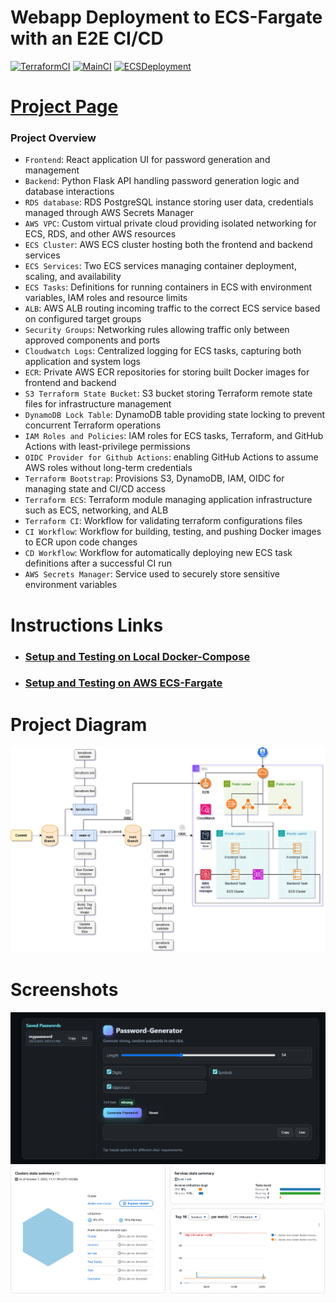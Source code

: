 # Webapp Deployment to ECS-Fargate with an E2E CI/CD
[![TerraformCI](https://github.com/s1natex/Docker_evo/actions/workflows/terraform-ci.yml/badge.svg)](https://github.com/s1natex/Docker_evo/actions/workflows/terraform-ci.yml)
[![MainCI](https://github.com/s1natex/Docker_evo/actions/workflows/main-ci.yml/badge.svg)](https://github.com/s1natex/Docker_evo/actions/workflows/main-ci.yml)
[![ECSDeployment](https://github.com/s1natex/Docker_evo/actions/workflows/cd.yml/badge.svg)](https://github.com/s1natex/Docker_evo/actions/workflows/cd.yml)
# [Project Page](https://roadmap.sh/projects/basic-dockerfile)
### Project Overview
- `Frontend`: React application UI for password generation and management
- `Backend`: Python Flask API handling password generation logic and database interactions
- `RDS database`: RDS PostgreSQL instance storing user data, credentials managed through AWS Secrets Manager
- `AWS VPC`: Custom virtual private cloud providing isolated networking for ECS, RDS, and other AWS resources
- `ECS Cluster`: AWS ECS cluster hosting both the frontend and backend services
- `ECS Services`: Two ECS services managing container deployment, scaling, and availability
- `ECS Tasks`: Definitions for running containers in ECS with environment variables, IAM roles and resource limits
- `ALB`: AWS ALB routing incoming traffic to the correct ECS service based on configured target groups
- `Security Groups`: Networking rules allowing traffic only between approved components and ports
- `Cloudwatch Logs`: Centralized logging for ECS tasks, capturing both application and system logs
- `ECR`: Private AWS ECR repositories for storing built Docker images for frontend and backend
- `S3 Terraform State Bucket`: S3 bucket storing Terraform remote state files for infrastructure management
- `DynamoDB Lock Table`: DynamoDB table providing state locking to prevent concurrent Terraform operations
- `IAM Roles and Policies`: IAM roles for ECS tasks, Terraform, and GitHub Actions with least-privilege permissions
- `OIDC Provider for Github Actions`: enabling GitHub Actions to assume AWS roles without long-term credentials
- `Terraform Bootstrap`: Provisions S3, DynamoDB, IAM, OIDC for managing state and CI/CD access
- `Terraform ECS`: Terraform module managing application infrastructure such as ECS, networking, and ALB
- `Terraform CI`: Workflow for validating terraform configurations files
- `CI Workflow`: Workflow for building, testing, and pushing Docker images to ECR upon code changes
- `CD Workflow`: Workflow for automatically deploying new ECS task definitions after a successful CI run
- `AWS Secrets Manager`: Service used to securely store sensitive environment variables
# Instructions Links
- ### [Setup and Testing on Local Docker-Compose](./docs/compose-deploy-test-clean.md)
- ### [Setup and Testing on AWS ECS-Fargate](./docs/aws-ecs-startup.md)
# Project Diagram
![ProjectDiagram](./docs/media/projectdiagram.drawio.png)
# Screenshots
![Frontend](./docs/media/frontend.png)
![ContainerInsights](./docs/media/containerinsights.png)
